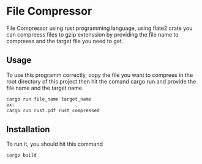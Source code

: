 
# File Compressor

File Compressor using rust programming language, using flate2 crate you can compreess files to gzip extenssion by providing the file name to compreess and the target file you need to get.

## Usage

To use this programm correctly, copy the file you want to comprees in the root directory of this project then hit the comand cargo run and provide the file name and the target name.

```bash
cargo run file_name target_name
ex:
cargo run rust.pdf rust_compressed
```

## Installation

To run it, you should hit this command

```bash
cargo build
```
